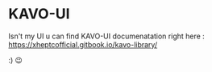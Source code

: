 # KAVO-UI
Isn't my UI u can find KAVO-UI documenatation right here : https://xheptcofficial.gitbook.io/kavo-library/

:) 😉
